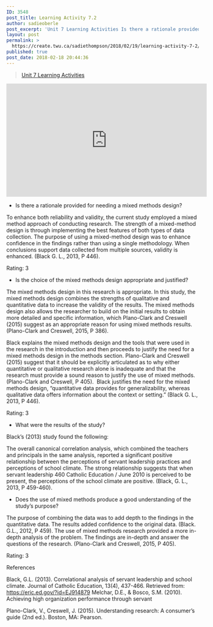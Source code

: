 ```yaml
---
ID: 3548
post_title: Learning Activity 7.2
author: sadieoberle
post_excerpt: 'Unit 7 Learning Activities Is there a rationale provided for needing a mixed methods design? To enhance both reliability and validity, the current study employed a mixed method approach of conducting research. The strength of a mixed-method design is through implementing the best features of both types of data collection. The purpose of using a &hellip; <p><a href="https://create.twu.ca/sadiethompson/2018/02/19/learning-activity-7-2/">Continue reading<span> "Learning Activity 7.2"</span></a></p>'
layout: post
permalink: >
  https://create.twu.ca/sadiethompson/2018/02/19/learning-activity-7-2/
published: true
post_date: 2018-02-18 20:44:36
---
```

<blockquote class="wp-embedded-content" data-secret="RZ9lMLzSbx"><a href="https://create.twu.ca/ldrs591/unit-7-learning-activities/">Unit 7 Learning Activities</a></p></blockquote>



<iframe class="wp-embedded-content" sandbox="allow-scripts" security="restricted" src="https://create.twu.ca/ldrs591/unit-7-learning-activities/embed/#?secret=RZ9lMLzSbx" data-secret="RZ9lMLzSbx" width="525" height="296" title="&#8220;Unit 7 Learning Activities&#8221; &#8212; Leadership 591: Scholarly Inquiry" frameborder="0" marginwidth="0" marginheight="0" scrolling="no"></iframe>

<ul>
<li style="font-weight: 400"><span style="font-weight: 400">Is there a rationale provided for needing a mixed methods design?</span></li>
</ul>

<span style="font-weight: 400">To enhance both reliability and validity, the current study employed a mixed method approach of conducting research. The strength of a mixed-method design is through implementing the best features of both types of data collection. The purpose of using a mixed-method design was to enhance confidence in the findings rather than using a single methodology. When conclusions support data collected from multiple sources, validity is enhanced. (Black G. L., 2013, P 446).</span>

<span style="font-weight: 400">Rating: 3</span>

<ul>
<li style="font-weight: 400"><span style="font-weight: 400">Is the choice of the mixed methods design appropriate and justified?</span></li>
</ul>

<span style="font-weight: 400">The mixed methods design in this research is appropriate. In this study, the mixed methods design combines the strengths of qualitative and quantitative data to increase the validity of the results. The mixed methods design also allows the researcher to build on the initial results to obtain more detailed and specific information, which Plano-Clark and Creswell (2015) suggest as an appropriate reason for using mixed methods results. (Plano-Clark and Creswell, 2015, P 386). </span>

<span style="font-weight: 400">Black explains the mixed methods design and the tools that were used in the research in the introduction and then proceeds to justify the need for a mixed methods design in the methods section. Plano-Clark and Creswell (2015) suggest that it should be explicitly articulated as to why either quantitative or qualitative research alone is inadequate and that the research must provide a sound reason to justify the use of mixed methods. (Plano-Clark and Creswell, P 405).  Black justifies the need for the mixed methods design, “quantitative data provides for generalizability, whereas qualitative data offers information about the context or setting.” (Black G. L., 2013, P 446). </span>

<span style="font-weight: 400">Rating: 3</span>

<ul>
<li style="font-weight: 400"><span style="font-weight: 400">What were the results of the study?</span></li>
</ul>

<span style="font-weight: 400">Black’s (2013) study found the following:</span>

<span style="font-weight: 400">The overall canonical correlation analysis, which combined the teachers and principals in the same analysis, reported a significant positive relationship between the perceptions of servant leadership practices and perceptions of school climate. The strong relationship suggests that when servant leadership 460 Catholic Education / June 2010 is perceived to be present, the perceptions of the school climate are positive. (Black, G. L., 2013, P 459-460).</span>

<ul>
<li style="font-weight: 400"><span style="font-weight: 400">Does the use of mixed methods produce a good understanding of the study’s purpose?</span></li>
</ul>

<span style="font-weight: 400">The purpose of combining the data was to add depth to the findings in the quantitative data. The results added confidence to the original data. (Black. G.L., 2012, P 459). The use of mixed methods research provided a more in-depth analysis of the problem. The findings are in-depth and answer the questions of the research. (Plano-Clark and Creswell, 2015, P 405).</span>

<span style="font-weight: 400">Rating: 3</span>

<span style="font-weight: 400">References</span>

<span style="font-weight: 400">Black, G.L. (2013). Correlational analysis of servant leadership and school climate. Journal of Catholic Education, 13(4), 437-466. Retrieved from: https://eric.ed.gov/?id=EJ914879 Melchar, D.E., &amp; Bosco, S.M. (2010). Achieving high organization performance through servant </span>

<span style="font-weight: 400">Plano-Clark, V., Creswell, J. (2015). Understanding research: A consumer’s guide (2nd ed.). Boston, MA: Pearson. </span>
